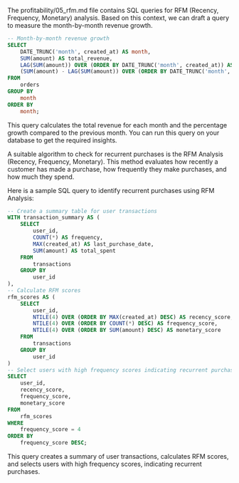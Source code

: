 The profitability/05_rfm.md file contains SQL queries for RFM (Recency, Frequency, Monetary) analysis. Based on this context, we can draft a query to measure the month-by-month revenue growth.
```sql
-- Month-by-month revenue growth
SELECT
    DATE_TRUNC('month', created_at) AS month,
    SUM(amount) AS total_revenue,
    LAG(SUM(amount)) OVER (ORDER BY DATE_TRUNC('month', created_at)) AS previous_month_revenue,
    (SUM(amount) - LAG(SUM(amount)) OVER (ORDER BY DATE_TRUNC('month', created_at))) / NULLIF(LAG(SUM(amount)) OVER (ORDER BY DATE_TRUNC('month', created_at)), 0) * 100 AS revenue_growth_percentage
FROM
    orders
GROUP BY
    month
ORDER BY
    month;
```
This query calculates the total revenue for each month and the percentage growth compared to the previous month. You can run this query on your database to get the required insights.



A suitable algorithm to check for recurrent purchases is the RFM Analysis (Recency, Frequency, Monetary). This method evaluates how recently a customer has made a purchase, how frequently they make purchases, and how much they spend.

Here is a sample SQL query to identify recurrent purchases using RFM Analysis:
```sql
-- Create a summary table for user transactions
WITH transaction_summary AS (
    SELECT
        user_id,
        COUNT(*) AS frequency,
        MAX(created_at) AS last_purchase_date,
        SUM(amount) AS total_spent
    FROM
        transactions
    GROUP BY
        user_id
),
-- Calculate RFM scores
rfm_scores AS (
    SELECT
        user_id,
        NTILE(4) OVER (ORDER BY MAX(created_at) DESC) AS recency_score,
        NTILE(4) OVER (ORDER BY COUNT(*) DESC) AS frequency_score,
        NTILE(4) OVER (ORDER BY SUM(amount) DESC) AS monetary_score
    FROM
        transactions
    GROUP BY
        user_id
)
-- Select users with high frequency scores indicating recurrent purchases
SELECT
    user_id,
    recency_score,
    frequency_score,
    monetary_score
FROM
    rfm_scores
WHERE
    frequency_score = 4
ORDER BY
    frequency_score DESC;
```
This query creates a summary of user transactions, calculates RFM scores, and selects users with high frequency scores, indicating recurrent purchases.
